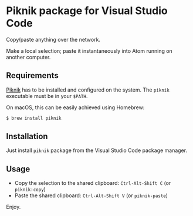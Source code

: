 # Piknik package for Visual Studio Code

Copy/paste anything over the network.

Make a local selection; paste it instantaneously into Atom running on another computer.

## Requirements

[Piknik](https://github.com/jedisct1/piknik) has to be installed and configured on the system.
The `piknik` executable must be in your `$PATH`.

On macOS, this can be easily achieved using Homebrew:
```sh
$ brew install piknik
```

## Installation

Just install `piknik` package from the Visual Studio Code package manager.

## Usage

* Copy the selection to the shared clipboard: `Ctrl-Alt-Shift C` (or `piknik:copy`)
* Paste the shared clipboard: `Ctrl-Alt-Shift V` (or `piknik-paste`)

Enjoy.
